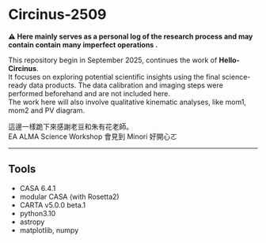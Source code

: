 # Circinus-2509
**⚠️ Here mainly serves as a personal log of the research process and may contain contain many imperfect operations .** 
> 
This repository begin in September 2025, continues the work of **Hello-Circinus**.  
It focuses on exploring potential scientific insights using the final science-ready data products. The data calibration and imaging steps were performed beforehand and are not included here.  
The work here will also involve qualitative kinematic analyses, like mom1, mom2 and PV diagram.
>
這邊一樣跪下來感謝老豆和朱有花老師。  
EA ALMA Science Workshop 會見到 Minori 好開心ㄛ
>
---
## Tools
- CASA 6.4.1
- modular CASA (with Rosetta2)
- CARTA v5.0.0 beta.1
- python3.10
- astropy
- matplotlib, numpy
